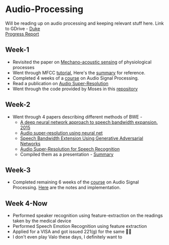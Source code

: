# Audio-Processing
Will be reading up on audio processing and keeping relevant stuff here. Link to GDrive - [Duke](https://drive.google.com/drive/folders/1NIgnEmLMugQUwR_ilkgHIskqYfV8dx9c?usp=sharing)   
[Progress Report](https://docs.google.com/document/d/1AbSwuFQhJF9W0XB-EotXYFiuZ9I35bLrpWuaBlJk2wo/edit?usp=sharing)
## Week-1
- Revisited the paper on [Mechano-acoustic sensing](https://www.researchgate.net/publication/347308988_Long-term_continuous_and_multimodal_monitoring_of_respiratory_digital_biomarkers_via_wireless_epidermal_mechano-acoustic_sensing_in_clinical_and_home_settings_for_COVID-19_patients) of physiological processes
- Went through MFCC [tutorial](https://www.kaggle.com/ilyamich/mfcc-implementation-and-tutorial), Here's the [summary](./MFCC_tutorial.ipynb) for reference.
- Completed 4 weeks of a [course](https://www.coursera.org/learn/audio-signal-processing) on Audio Signal Processing. 
- Read a publication on [Audio Super-Resolution](https://www.amazon.science/publications/audio-super-resolution-for-speech-recognition)
- Went through the code provided by Moses in this [repository](https://github.com/mosesfuego/YES_NO-ALL)

## Week-2
- Went through 4 papers describing different methods of BWE -
  - [A deep neural network approach to speech bandwidth expansion. 2015](https://ieeexplore.ieee.org/document/7178801)
  - [ Audio super-resolution using neural net](https://arxiv.org/pdf/1708.00853.pdf)
  - [Speech Bandwidth Extension Using Generative Adversarial Networks](https://ieeexplore.ieee.org/document/8462588)
  - [ Audio Super-Resolution for Speech Recognition](https://www.amazon.science/publications/audio-super-resolution-for-speech-recognition)
  - Compiled them as a presentation - [Summary](https://docs.google.com/presentation/d/12bt9nd7ysvaw8uuf6zvIDTP-xHePY6l3UQP-r1t6V5E/edit?usp=sharing)

## Week-3
- Completed remaining 6 weeks of the [course](https://www.coursera.org/learn/audio-signal-processing) on Audio Signal Processing. [Here](./Coursera-ASP/README.md) are the notes and implementation.

## Week 4-Now
- Performed speaker recognition using feature-extraction on the readings taken by the medical device 
- Performed Speech Emotion Recognition using feature extraction
- Applied for a VISA and got issued 221(g) for the same 🤡🤡
- I don't even play Valo these days, I definitely want to
